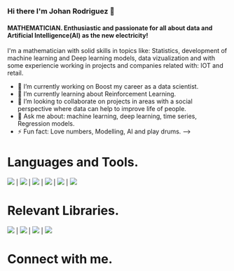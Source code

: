 ### Hi there I'm Johan Rodriguez 👋

#### __MATHEMATICIAN. Enthusiastic and passionate for all about data and Artificial Intelligence(AI) as the new electricity!__
I'm a mathematician with solid skills in topics like: Statistics, development of machine learning and Deep learning models, data vizualization and with some experiencie working in projects and companies related with: IOT and retail.


- 🔭 I’m currently working on Boost my career as a data scientist.
- 🌱 I’m currently learning about Reinforcement Learning.
- 👯 I’m looking to collaborate on projects in areas with a social perspective where data can help to improve life of people.
- 💬 Ask me about: machine learning, deep learning, time series, Regression models.
- ⚡ Fun fact: Love numbers, Modelling, AI and play drums.
-->

# Languages and Tools.
<img src="https://img.shields.io/badge/-Python-brightgreen"> | <img src="https://img.shields.io/badge/-R-critical"> | <img src="https://img.shields.io/badge/-Tensorflow-orange"> | <img src="https://img.shields.io/badge/-Tableau-yellow"> | <img src="https://img.shields.io/badge/-MySQL-lightgrey"> | <img src="https://img.shields.io/badge/-Terminal-orange">

# Relevant Libraries.
<img src="https://img.shields.io/badge/-Sklearn-critical"> | <img src="https://img.shields.io/badge/-Keras-brightgreen"> | <img src="https://img.shields.io/badge/-NLTK-yellowgreen"> | <img src="https://img.shields.io/badge/-stats-important">

# Connect with me.













